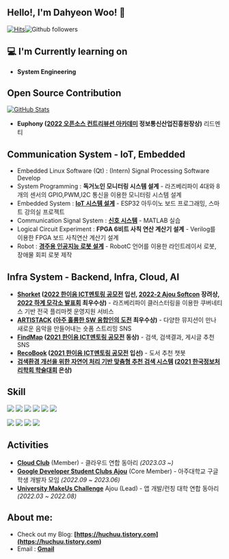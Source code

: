 <h2>Hello!, I'm Dahyeon Woo! 👋</h2>

[![Hits](https://hits.seeyoufarm.com/api/count/incr/badge.svg?url=https%3A%2F%2Fgithub.com%2Fdefwdahyun0&count_bg=%2379C83D&title_bg=%23555555&icon=&icon_color=%23E7E7E7&title=hits&edge_flat=false)](https://hits.seeyoufarm.com)![Github followers](https://img.shields.io/github/followers/DahyeonWoo?label=Follow)

<h2>💻 I'm Currently learning on</h2>

- **System Engineering**


## Open Source Contribution
<div>
  <p>
    <a href="https://github.com/euphony-io/euphony">
      <img src="https://github-readme-stats.vercel.app/api/pin/?username=euphony-io&repo=euphony" alt="GitHub Stats" />
    </a>
  </p>
</div>

- **Euphony ([2022 오픈소스 컨트리뷰션 아카데미](https://www.oss.kr/notice/show/c23e1001-daf8-46ad-97e6-71045ae4b6b9?page=1) 정보통신산업진흥원장상)** 리드멘티

## Communication System - IoT, Embedded
- Embedded Linux Software (Qt) : (Intern) Signal Processing Software Develop
- System Programming : **독거노인 모니터링 시스템 설계** - 라즈베리파이 4대와 8개의 센서의 GPIO,PWM,I2C 통신을 이용한 모니터링 시스템 설계
- Embedded System : **[IoT 시스템 설계](https://github.com/DahyeonWoo/EmbeddedSystemExperiment)** - ESP32 아두이노 보드 프로그래밍, 스마트 강의실 프로젝트
- Communication Signal System : **[신호 시스템](https://github.com/DahyeonWoo/SignalSystem)** - MATLAB 실습
- Logical Circuit Experiment : **FPGA 6비트 사칙 연산 계산기 설계** - Verilog를 이용한 FPGA 보드 사칙연산 계산기 설계 
- Robot : **[경주용 인공지능 로봇 설계](https://github.com/DahyeonWoo/AdventureDesign)** - RobotC 언어를 이용한 라인트레이서 로봇, 장애물 회피 로봇 제작

## Infra System - Backend, Infra, Cloud, AI
- **[Shorket](https://github.com/Wo-ogie/Shorket) ([2022 한이음 ICT멘토링 공모전](https://www.hanium.or.kr/portal/subscription/contestInfo.do?trackSeq=8) 입선, [2022-2 Ajou Softcon](https://softcon.ajou.ac.kr/works/works_prev.asp?uid=789&category=R&wTerm=2022-2) 장려상, [2022 하계 모각소 발표회](https://www.ajou.ac.kr/sw/board/mogagso.do?mode=view&articleNo=204804&article.offset=0&articleLimit=10) 최우수상)** - 라즈베리파이 클러스터링을 이용한 쿠버네티스 기반 전국 플리마켓 운영지원 서비스
- **[ARTISTACK](https://github.com/umc-artistack/artistack-server) ([아주 훌륭한 SW 융합인의 도전](https://www.ajou.ac.kr/sw/board/notice.do?mode=view&articleNo=204047&article.offset=0&articleLimit=10&srSearchVal=%EC%95%84%EC%A3%BC+%ED%9B%8C%EB%A5%AD) 최우수상)** - 다양한 뮤지션이 만나 새로운 음악을 만들어내는 숏폼 스트리밍 SNS
- **[FindMap](https://github.com/DahyeonWoo/FindMap) ([2021 한이음 ICT멘토링 공모전](https://www.hanium.or.kr/portal/subscription/contestInfo.do?trackSeq=8) 동상)** - 검색, 검색결과, 게시글 추천 SNS
- **[RecoBook](https://github.com/DahyeonWoo/recoBook) ([2021 한이음 ICT멘토링 공모전](https://www.hanium.or.kr/portal/subscription/contestInfo.do?trackSeq=8) 입선)** - 도서 추천 챗봇
- **[검색환경 개선을 위한 자연어 처리 기반 맞춤형 추천 검색 시스템](https://koreascience.kr/article/CFKO202133649036972.pdf) ([2021 한국정보처리학회 학술대회](https://www.manuscriptlink.com/society/kips/conference/ack2021) 은상)**

<h2> Skill</h2>

<img src="https://img.shields.io/badge/c++-%2300599C.svg?style=for-the-badge&logo=c%2B%2B&logoColor=white"/></a>
<img src="https://img.shields.io/badge/C-A8B9CC?style=for-the-badge&logo=c&logoColor=white"/></a>
<img src="https://img.shields.io/badge/python-3776AB?style=for-the-badge&logo=python&logoColor=white"/></a>
<img src="https://img.shields.io/badge/java-%23ED8B00.svg?style=for-the-badge&logo=Java&logoColor=white"/></a>
<img src="https://img.shields.io/badge/javascript-F7DF1E?style=for-the-badge&logo=javascript&logoColor=black"/></a>
<img src="https://img.shields.io/badge/mysql-4479A1?style=for-the-badge&logo=mysql&logoColor=white"/></a> 

<img src="https://img.shields.io/badge/aws-232F3E?style=for-the-badge&logo=amazonaws&logoColor=white"></a> 
<img src="https://img.shields.io/badge/Ubuntu-E95420?style=for-the-badge&logo=ubuntu&logoColor=white"></a>
<img src="https://img.shields.io/badge/docker-%230db7ed.svg?style=for-the-badge&logo=docker&logoColor=white"></a>
<img src="https://img.shields.io/badge/kubernetes-326CE5?style=for-the-badge&logo=kubernetes&logoColor=white"></a>

<h2>Activities</h2>

- **[Cloud Club](https://cloudclub.oopy.io/)** (Member) - 클라우드 연합 동아리 *(2023.03 ~)*
- **[Google Developer Student Clubs Ajou](https://github.com/gdsc-ajou)** (Core Member) - 아주대학교 구글 학생 개발자 모임 *(2022.09 ~ 2023.06)*
- **[University MakeUs Challenge](https://www.makeus.in/umc)** Ajou (Lead) - 앱 개발/런칭 대학 연합 동아리 *(2022.03 ~ 2022.08)*


<h2> About me:</h2>

- Check out my Blog: **[https://huchuu.tistory.com](https://huchuu.tistory.com)**
- Email : **[Gmail](wdh112139@gmail.com)**



